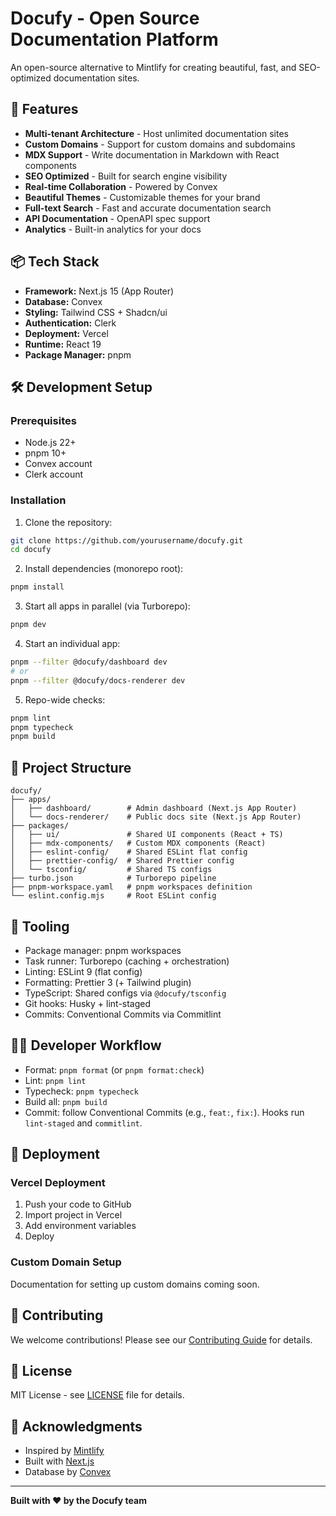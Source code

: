 # Docufy - Open Source Documentation Platform

An open-source alternative to Mintlify for creating beautiful, fast, and SEO-optimized documentation sites.

## 🚀 Features

- **Multi-tenant Architecture** - Host unlimited documentation sites
- **Custom Domains** - Support for custom domains and subdomains
- **MDX Support** - Write documentation in Markdown with React components
- **SEO Optimized** - Built for search engine visibility
- **Real-time Collaboration** - Powered by Convex
- **Beautiful Themes** - Customizable themes for your brand
- **Full-text Search** - Fast and accurate documentation search
- **API Documentation** - OpenAPI spec support
- **Analytics** - Built-in analytics for your docs

## 📦 Tech Stack

- **Framework:** Next.js 15 (App Router)
- **Database:** Convex
- **Styling:** Tailwind CSS + Shadcn/ui
- **Authentication:** Clerk
- **Deployment:** Vercel
- **Runtime:** React 19
- **Package Manager:** pnpm

## 🛠️ Development Setup

### Prerequisites

- Node.js 22+
- pnpm 10+
- Convex account
- Clerk account

### Installation

1. Clone the repository:

```bash
git clone https://github.com/yourusername/docufy.git
cd docufy
```

2. Install dependencies (monorepo root):

```bash
pnpm install
```

3. Start all apps in parallel (via Turborepo):

```bash
pnpm dev
```

4. Start an individual app:

```bash
pnpm --filter @docufy/dashboard dev
# or
pnpm --filter @docufy/docs-renderer dev
```

5. Repo-wide checks:

```bash
pnpm lint
pnpm typecheck
pnpm build
```

## 📁 Project Structure

```
docufy/
├── apps/
│   ├── dashboard/        # Admin dashboard (Next.js App Router)
│   └── docs-renderer/    # Public docs site (Next.js App Router)
├── packages/
│   ├── ui/               # Shared UI components (React + TS)
│   ├── mdx-components/   # Custom MDX components (React)
│   ├── eslint-config/    # Shared ESLint flat config
│   ├── prettier-config/  # Shared Prettier config
│   └── tsconfig/         # Shared TS configs
├── turbo.json            # Turborepo pipeline
├── pnpm-workspace.yaml   # pnpm workspaces definition
└── eslint.config.mjs     # Root ESLint config
```

## 🧰 Tooling

- Package manager: pnpm workspaces
- Task runner: Turborepo (caching + orchestration)
- Linting: ESLint 9 (flat config)
- Formatting: Prettier 3 (+ Tailwind plugin)
- TypeScript: Shared configs via `@docufy/tsconfig`
- Git hooks: Husky + lint-staged
- Commits: Conventional Commits via Commitlint

## 🧑‍💻 Developer Workflow

- Format: `pnpm format` (or `pnpm format:check`)
- Lint: `pnpm lint`
- Typecheck: `pnpm typecheck`
- Build all: `pnpm build`
- Commit: follow Conventional Commits (e.g., `feat:`, `fix:`). Hooks run `lint-staged` and `commitlint`.

## 🚢 Deployment

### Vercel Deployment

1. Push your code to GitHub
2. Import project in Vercel
3. Add environment variables
4. Deploy

### Custom Domain Setup

Documentation for setting up custom domains coming soon.

## 🤝 Contributing

We welcome contributions! Please see our [Contributing Guide](CONTRIBUTING.md) for details.

## 📄 License

MIT License - see [LICENSE](LICENSE) file for details.

## 🙏 Acknowledgments

- Inspired by [Mintlify](https://mintlify.com)
- Built with [Next.js](https://nextjs.org)
- Database by [Convex](https://convex.dev)

---

**Built with ❤️ by the Docufy team**
